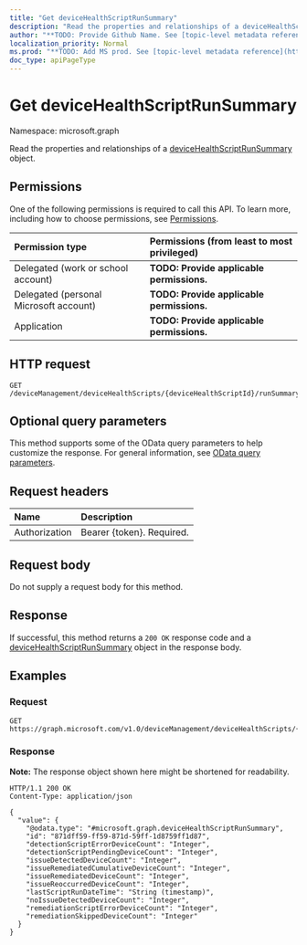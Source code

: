 ```yaml
---
title: "Get deviceHealthScriptRunSummary"
description: "Read the properties and relationships of a deviceHealthScriptRunSummary object."
author: "**TODO: Provide Github Name. See [topic-level metadata reference](https://msgo.azurewebsites.net/add/document/guidelines/metadata.html#topic-level-metadata)**"
localization_priority: Normal
ms.prod: "**TODO: Add MS prod. See [topic-level metadata reference](https://msgo.azurewebsites.net/add/document/guidelines/metadata.html#topic-level-metadata)**"
doc_type: apiPageType
---
```


# Get deviceHealthScriptRunSummary
Namespace: microsoft.graph



Read the properties and relationships of a [deviceHealthScriptRunSummary](../resources/devicehealthscriptrunsummary.md) object.

## Permissions
One of the following permissions is required to call this API. To learn more, including how to choose permissions, see [Permissions](/graph/permissions-reference).

|Permission type|Permissions (from least to most privileged)|
|:---|:---|
|Delegated (work or school account)|**TODO: Provide applicable permissions.**|
|Delegated (personal Microsoft account)|**TODO: Provide applicable permissions.**|
|Application|**TODO: Provide applicable permissions.**|

## HTTP request

<!-- {
  "blockType": "ignored"
}
-->
``` http
GET /deviceManagement/deviceHealthScripts/{deviceHealthScriptId}/runSummary
```

## Optional query parameters
This method supports some of the OData query parameters to help customize the response. For general information, see [OData query parameters](/graph/query-parameters).

## Request headers
|Name|Description|
|:---|:---|
|Authorization|Bearer {token}. Required.|

## Request body
Do not supply a request body for this method.

## Response

If successful, this method returns a `200 OK` response code and a [deviceHealthScriptRunSummary](../resources/devicehealthscriptrunsummary.md) object in the response body.

## Examples

### Request
<!-- {
  "blockType": "request",
  "name": "get_devicehealthscriptrunsummary"
}
-->
``` http
GET https://graph.microsoft.com/v1.0/deviceManagement/deviceHealthScripts/{deviceHealthScriptId}/runSummary
```


### Response
**Note:** The response object shown here might be shortened for readability.
<!-- {
  "blockType": "response",
  "truncated": true,
  "@odata.type": "microsoft.graph.deviceHealthScriptRunSummary"
}
-->
``` http
HTTP/1.1 200 OK
Content-Type: application/json

{
  "value": {
    "@odata.type": "#microsoft.graph.deviceHealthScriptRunSummary",
    "id": "871dff59-ff59-871d-59ff-1d8759ff1d87",
    "detectionScriptErrorDeviceCount": "Integer",
    "detectionScriptPendingDeviceCount": "Integer",
    "issueDetectedDeviceCount": "Integer",
    "issueRemediatedCumulativeDeviceCount": "Integer",
    "issueRemediatedDeviceCount": "Integer",
    "issueReoccurredDeviceCount": "Integer",
    "lastScriptRunDateTime": "String (timestamp)",
    "noIssueDetectedDeviceCount": "Integer",
    "remediationScriptErrorDeviceCount": "Integer",
    "remediationSkippedDeviceCount": "Integer"
  }
}
```

